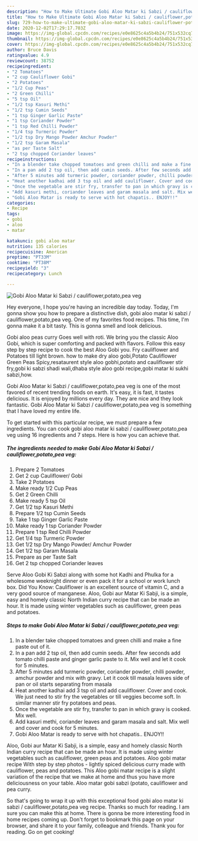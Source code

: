 ```yaml
---
description: "How to Make Ultimate Gobi Aloo Matar ki Sabzi / cauliflower,potato,pea veg"
title: "How to Make Ultimate Gobi Aloo Matar ki Sabzi / cauliflower,potato,pea veg"
slug: 729-how-to-make-ultimate-gobi-aloo-matar-ki-sabzi-cauliflower-potato-pea-veg
date: 2020-12-02T17:29:17.703Z
image: https://img-global.cpcdn.com/recipes/e0e8625c4a5b4b24/751x532cq70/gobi-aloo-matar-ki-sabzi-cauliflowerpotatopea-veg-recipe-main-photo.jpg
thumbnail: https://img-global.cpcdn.com/recipes/e0e8625c4a5b4b24/751x532cq70/gobi-aloo-matar-ki-sabzi-cauliflowerpotatopea-veg-recipe-main-photo.jpg
cover: https://img-global.cpcdn.com/recipes/e0e8625c4a5b4b24/751x532cq70/gobi-aloo-matar-ki-sabzi-cauliflowerpotatopea-veg-recipe-main-photo.jpg
author: Bruce Davis
ratingvalue: 4.9
reviewcount: 38752
recipeingredient:
- "2 Tomatoes"
- "2 cup Cauliflower Gobi"
- "2 Potatoes"
- "1/2 Cup Peas"
- "2 Green Chilli"
- "5 tsp Oil"
- "1/2 tsp Kasuri Methi"
- "1/2 tsp Cumin Seeds"
- "1 tsp Ginger Garlic Paste"
- "1 tsp Coriander Powder"
- "1 tsp Red Chilli Powder"
- "1/4 tsp Turmeric Powder"
- "1/2 tsp Dry Mango Powder Amchur Powder"
- "1/2 tsp Garam Masala"
- "as per Taste Salt"
- "2 tsp chopped Coriander leaves"
recipeinstructions:
- "In a blender take chopped tomatoes and green chilli and make a fine paste out of it."
- "In a pan add 2 tsp oil, then add cumin seeds. After few seconds add tomato chilli paste and ginger garlic paste to it. Mix well and let it cook for 5 minutes."
- "After 5 minutes add turmeric powder, coriander powder, chilli powder, amchur powder and mix with gravy. Let it cook till masala leaves side of pan or oil starts separating from masala"
- "Heat another kadhai add 3 tsp oil and add cauliflower. Cover and cook. We just need to stir fry the vegetables or till veggies become soft. In similar manner stir fry potatoes and peas."
- "Once the vegetable are stir fry, transfer to pan in which gravy is cooked. Mix well."
- "Add kasuri methi, coriander leaves and garam masala and salt. Mix well and cover and cook for 5 minutes."
- "Gobi Aloo Matar is ready to serve with hot chapatis.. ENJOY!!"
categories:
- Recipe
tags:
- gobi
- aloo
- matar

katakunci: gobi aloo matar 
nutrition: 135 calories
recipecuisine: American
preptime: "PT33M"
cooktime: "PT38M"
recipeyield: "3"
recipecategory: Lunch

---
```



![Gobi Aloo Matar ki Sabzi / cauliflower,potato,pea veg](https://img-global.cpcdn.com/recipes/e0e8625c4a5b4b24/751x532cq70/gobi-aloo-matar-ki-sabzi-cauliflowerpotatopea-veg-recipe-main-photo.jpg)

Hey everyone, I hope you're having an incredible day today. Today, I'm gonna show you how to prepare a distinctive dish, gobi aloo matar ki sabzi / cauliflower,potato,pea veg. One of my favorites food recipes. This time, I'm gonna make it a bit tasty. This is gonna smell and look delicious.

Gobi aloo peas curry Goes well with roti. We bring you the classic Aloo Gobi, which is super comforting and packed with flavors. Follow this easy step by step recipe to cook the best Aloo Gobi you. Fry cauliflower and Potatoes till light brown. how to make dry aloo gobi,Potato Cauliflower Green Peas Spicy,resataurent style aloo gobhi,potato and cauliflower stir fry,gobi ki sabzi shadi wali,dhaba style aloo gobi recipe,gobi matar ki sukhi sabzi,how.

Gobi Aloo Matar ki Sabzi / cauliflower,potato,pea veg is one of the most favored of recent trending foods on earth. It's easy, it is fast, it tastes delicious. It is enjoyed by millions every day. They are nice and they look fantastic. Gobi Aloo Matar ki Sabzi / cauliflower,potato,pea veg is something that I have loved my entire life.


To get started with this particular recipe, we must prepare a few ingredients. You can cook gobi aloo matar ki sabzi / cauliflower,potato,pea veg using 16 ingredients and 7 steps. Here is how you can achieve that.

<!--inarticleads1-->

##### The ingredients needed to make Gobi Aloo Matar ki Sabzi / cauliflower,potato,pea veg:

1. Prepare 2 Tomatoes
1. Get 2 cup Cauliflower/ Gobi
1. Take 2 Potatoes
1. Make ready 1/2 Cup Peas
1. Get 2 Green Chilli
1. Make ready 5 tsp Oil
1. Get 1/2 tsp Kasuri Methi
1. Prepare 1/2 tsp Cumin Seeds
1. Take 1 tsp Ginger Garlic Paste
1. Make ready 1 tsp Coriander Powder
1. Prepare 1 tsp Red Chilli Powder
1. Get 1/4 tsp Turmeric Powder
1. Get 1/2 tsp Dry Mango Powder/ Amchur Powder
1. Get 1/2 tsp Garam Masala
1. Prepare as per Taste Salt
1. Get 2 tsp chopped Coriander leaves


Serve Aloo Gobi Ki Sabzi along with some hot Kadhi and Phulka for a wholesome weeknight dinner or even pack it for a school or work lunch box. Did You Know: Cauliflower is an excellent source of vitamin C, and a very good source of manganese. Aloo, Gobi aur Matar Ki Sabji, is a simple, easy and homely classic North Indian curry recipe that can be made an hour. It is made using winter vegetables such as cauliflower, green peas and potatoes. 

<!--inarticleads2-->

##### Steps to make Gobi Aloo Matar ki Sabzi / cauliflower,potato,pea veg:

1. In a blender take chopped tomatoes and green chilli and make a fine paste out of it.
1. In a pan add 2 tsp oil, then add cumin seeds. After few seconds add tomato chilli paste and ginger garlic paste to it. Mix well and let it cook for 5 minutes.
1. After 5 minutes add turmeric powder, coriander powder, chilli powder, amchur powder and mix with gravy. Let it cook till masala leaves side of pan or oil starts separating from masala
1. Heat another kadhai add 3 tsp oil and add cauliflower. Cover and cook. We just need to stir fry the vegetables or till veggies become soft. In similar manner stir fry potatoes and peas.
1. Once the vegetable are stir fry, transfer to pan in which gravy is cooked. Mix well.
1. Add kasuri methi, coriander leaves and garam masala and salt. Mix well and cover and cook for 5 minutes.
1. Gobi Aloo Matar is ready to serve with hot chapatis.. ENJOY!!


Aloo, Gobi aur Matar Ki Sabji, is a simple, easy and homely classic North Indian curry recipe that can be made an hour. It is made using winter vegetables such as cauliflower, green peas and potatoes. Aloo gobi matar recipe With step by step photos - lightly spiced delicious curry made with cauliflower, peas and potatoes. This Aloo gobi matar recipe is a slight variation of the recipe that we make at home and thus you have more deliciousness on your table. Aloo matar gobi sabzi (potato, cauliflower and pea curry. 

So that's going to wrap it up with this exceptional food gobi aloo matar ki sabzi / cauliflower,potato,pea veg recipe. Thanks so much for reading. I am sure you can make this at home. There is gonna be more interesting food in home recipes coming up. Don't forget to bookmark this page on your browser, and share it to your family, colleague and friends. Thank you for reading. Go on get cooking!
